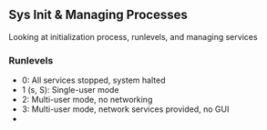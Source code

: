 ## Sys Init & Managing Processes
Looking at initialization process, runlevels, and managing services

### Runlevels
- 0: All services stopped, system halted
- 1 (s, S): Single-user mode
- 2: Multi-user mode, no networking
- 3: Multi-user mode, network services provided, no GUI
- 
